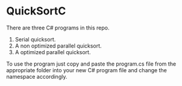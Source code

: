 # QuickSortC
There are three C# programs in this repo.
1. Serial quicksort.
2. A non optimized parallel quicksort.
3. A optimized parallel quicksort. 

To use the program just copy and paste the program.cs file from the appropriate folder into your new C# program file and change the namespace accordingly. 
